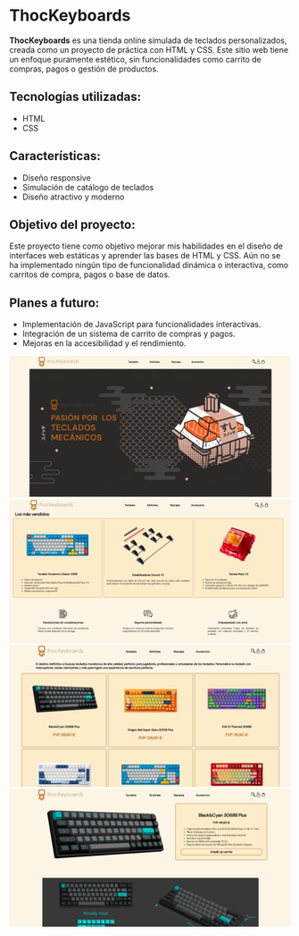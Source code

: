 # ThocKeyboards

**ThocKeyboards** es una tienda online simulada de teclados personalizados, creada como un proyecto de práctica con HTML y CSS. Este sitio web tiene un enfoque puramente estético, sin funcionalidades como carrito de compras, pagos o gestión de productos.

## Tecnologías utilizadas:
- HTML
- CSS

## Características:
- Diseño responsive
- Simulación de catálogo de teclados
- Diseño atractivo y moderno

## Objetivo del proyecto:
Este proyecto tiene como objetivo mejorar mis habilidades en el diseño de interfaces web estáticas y aprender las bases de HTML y CSS. Aún no se ha implementado ningún tipo de funcionalidad dinámica o interactiva, como carritos de compra, pagos o base de datos.

## Planes a futuro:
- Implementación de JavaScript para funcionalidades interactivas.
- Integración de un sistema de carrito de compras y pagos.
- Mejoras en la accesibilidad y el rendimiento.


![Vista previa de la tienda](img_readme/1.png)
<br>
![Vista previa de la tienda](img_readme/2.png)
<br>
![Vista previa de la tienda](img_readme/3.png)
<br>
![Vista previa de la tienda](img_readme/4.png)
